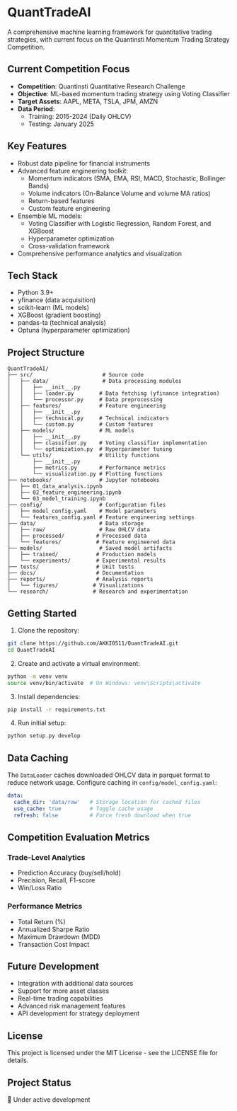 # QuantTradeAI

A comprehensive machine learning framework for quantitative trading strategies, with current focus on the Quantinsti Momentum Trading Strategy Competition.

## Current Competition Focus
- **Competition**: Quantinsti Quantitative Research Challenge
- **Objective**: ML-based momentum trading strategy using Voting Classifier
- **Target Assets**: AAPL, META, TSLA, JPM, AMZN
- **Data Period**: 
  - Training: 2015-2024 (Daily OHLCV)
  - Testing: January 2025

## Key Features
- Robust data pipeline for financial instruments
- Advanced feature engineering toolkit:
  - Momentum indicators (SMA, EMA, RSI, MACD, Stochastic, Bollinger Bands)
  - Volume indicators (On-Balance Volume and volume MA ratios)
  - Return-based features
  - Custom feature engineering
- Ensemble ML models:
  - Voting Classifier with Logistic Regression, Random Forest, and XGBoost
  - Hyperparameter optimization
  - Cross-validation framework
- Comprehensive performance analytics and visualization

## Tech Stack
- Python 3.9+
- yfinance (data acquisition)
- scikit-learn (ML models)
- XGBoost (gradient boosting)
- pandas-ta (technical analysis)
- Optuna (hyperparameter optimization)

## Project Structure
```
QuantTradeAI/
├── src/                      # Source code
│   ├── data/                 # Data processing modules
│   │   ├── __init__.py
│   │   ├── loader.py        # Data fetching (yfinance integration)
│   │   └── processor.py     # Data preprocessing
│   ├── features/            # Feature engineering
│   │   ├── __init__.py
│   │   ├── technical.py     # Technical indicators
│   │   └── custom.py        # Custom features
│   ├── models/              # ML models
│   │   ├── __init__.py
│   │   ├── classifier.py    # Voting classifier implementation
│   │   └── optimization.py  # Hyperparameter tuning
│   └── utils/               # Utility functions
│       ├── __init__.py
│       ├── metrics.py       # Performance metrics
│       └── visualization.py # Plotting functions
├── notebooks/               # Jupyter notebooks
│   ├── 01_data_analysis.ipynb
│   ├── 02_feature_engineering.ipynb
│   └── 03_model_training.ipynb
├── config/                  # Configuration files
│   ├── model_config.yaml    # Model parameters
│   └── features_config.yaml # Feature engineering settings
├── data/                    # Data storage
│   ├── raw/                 # Raw OHLCV data
│   ├── processed/          # Processed data
│   └── features/           # Feature engineered data
├── models/                  # Saved model artifacts
│   ├── trained/            # Production models
│   └── experiments/        # Experimental results
├── tests/                  # Unit tests
├── docs/                   # Documentation
├── reports/                # Analysis reports
│   └── figures/           # Visualizations
└── research/              # Research and experimentation
```

## Getting Started

1. Clone the repository:
```bash
git clone https://github.com/AKKI0511/QuantTradeAI.git
cd QuantTradeAI
```

2. Create and activate a virtual environment:
```bash
python -m venv venv
source venv/bin/activate  # On Windows: venv\Scripts\activate
```

3. Install dependencies:
```bash
pip install -r requirements.txt
```

4. Run initial setup:
```bash
python setup.py develop
```

## Data Caching

The `DataLoader` caches downloaded OHLCV data in parquet format to reduce
network usage. Configure caching in `config/model_config.yaml`:

```yaml
data:
  cache_dir: 'data/raw'   # Storage location for cached files
  use_cache: true         # Toggle cache usage
  refresh: false          # Force fresh download when true
```

## Competition Evaluation Metrics

### Trade-Level Analytics
- Prediction Accuracy (buy/sell/hold)
- Precision, Recall, F1-score
- Win/Loss Ratio

### Performance Metrics
- Total Return (%)
- Annualized Sharpe Ratio
- Maximum Drawdown (MDD)
- Transaction Cost Impact

## Future Development
- Integration with additional data sources
- Support for more asset classes
- Real-time trading capabilities
- Advanced risk management features
- API development for strategy deployment

## License
This project is licensed under the MIT License - see the LICENSE file for details.

## Project Status
🚧 Under active development
